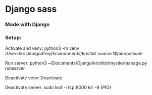 # Django sass
### Made with Django

### Setup:

Activate and venv:
	python3 -m venv /Users/kristinngodfrey/Environments/kristlist
	source !$/bin/activate
	
Run server:
	python3 ~/Documents/Django/kristlist/mysite/manage.py runserver

Deactivate venv:
	Deactivate
	
Deactivate server:
	sudo lsof -i tcp:8000
	kill -9 {PID}
